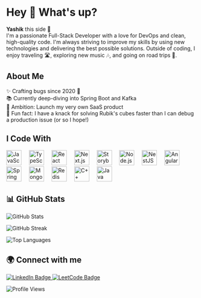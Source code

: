 <h1 align="left">Hey 👋 What's up?</h1>
<p align="left"><b>Yashik</b> this side 🚀 <br/>I'm a passionate Full-Stack Developer with a love for DevOps and clean, high-quality code. I'm always striving to improve my skills by using new technologies and delivering the best possible solutions. Outside of coding, I enjoy traveling 🛣️, exploring new music 🎶, and going on road trips 🚗.</p>
<h2 align="left">About Me</h2>
<p align="left">✨ Crafting bugs since 2020 🐛<br>📚 Currently deep-diving into Spring Boot and Kafka<br>🚀 Ambition: Launch my very own SaaS product<br>🎲 Fun fact: I have a knack for solving Rubik's cubes faster than I can debug a production issue (or so I hope!)</p>
<h2 align="left">I Code With</h2> <div align="left"> <img src="https://cdn.jsdelivr.net/gh/devicons/devicon/icons/javascript/javascript-original.svg" height="40" alt="JavaScript logo" /> <img width="12" /> <img src="https://cdn.jsdelivr.net/gh/devicons/devicon/icons/typescript/typescript-original.svg" height="40" alt="TypeScript logo" /> <img width="12" /> <img src="https://cdn.jsdelivr.net/gh/devicons/devicon/icons/react/react-original.svg" height="40" alt="React logo" /> <img width="12" /> <img src="https://cdn.jsdelivr.net/gh/devicons/devicon/icons/nextjs/nextjs-original.svg" height="40" alt="Next.js logo" /> <img width="12" /> <img src="https://cdn.jsdelivr.net/gh/devicons/devicon/icons/storybook/storybook-original.svg" height="40" alt="Storybook logo" /> <img width="12" /> <img src="https://cdn.jsdelivr.net/gh/devicons/devicon/icons/nodejs/nodejs-original.svg" height="40" alt="Node.js logo" /> <img width="12" /> <img src="https://cdn.jsdelivr.net/gh/devicons/devicon/icons/nestjs/nestjs-original.svg" height="40" alt="NestJS logo" /> <img width="12" /> <img src="https://cdn.jsdelivr.net/gh/devicons/devicon/icons/angularjs/angularjs-original.svg" height="40" alt="Angular logo" /> <img width="12" /> <img src="https://cdn.jsdelivr.net/gh/devicons/devicon/icons/spring/spring-original.svg" height="40" alt="Spring Boot logo" /> <img width="12" /> <img src="https://cdn.jsdelivr.net/gh/devicons/devicon/icons/mongodb/mongodb-original.svg" height="40" alt="MongoDB logo" /> <img width="12" /> <img src="https://cdn.jsdelivr.net/gh/devicons/devicon/icons/redis/redis-original.svg" height="40" alt="Redis logo" /> <img width="12" /> <img src="https://cdn.jsdelivr.net/gh/devicons/devicon/icons/cplusplus/cplusplus-original.svg" height="40" alt="C++ logo" /> <img width="12" /> <img src="https://cdn.jsdelivr.net/gh/devicons/devicon/icons/java/java-original.svg" height="40" alt="Java logo" /> </div>
<h2 align="left">📊 GitHub Stats</h2> <p align="left"> <img src="https://github-readme-stats.vercel.app/api?username=Yashik07&show_icons=true&theme=tokyonight" alt="GitHub Stats" /> </p> <p align="left"> <img src="https://github-readme-streak-stats.herokuapp.com/?user=Yashik07&theme=tokyonight" alt="GitHub Streak" /> </p> <p align="left"> <img src="https://github-readme-stats.vercel.app/api/top-langs/?username=Yashik07&layout=compact&theme=tokyonight" alt="Top Languages" /> </p>
<h2 align="left">🌍 Connect with me</h2> <p align="left"> <a href="https://linkedin.com/in/yashik-ahuja/" target="_blank"> <img src="https://img.shields.io/badge/LinkedIn-0077B5?style=for-the-badge&logo=linkedin&logoColor=white" alt="LinkedIn Badge" /> </a> <a href="https://leetcode.com/u/Yashik07/" target="_blank"> <img src="https://img.shields.io/badge/LeetCode-FFA116?style=for-the-badge&logo=leetcode&logoColor=white" alt="LeetCode Badge" /> </a> </p>
<!-- <h2 align="left">💻 Current Projects</h2>
🌟 Project 1: Building a SaaS product to improve workplace productivity<br>
💼 Project 2: Collaborating on an open-source project using Spring Boot and Kafka
<h2 align="left">🛠️ Tools & Technologies</h2>
💻 Frontend: React, Angular, TypeScript, JavaScript, HTML5, CSS3
⚙️ Backend: Node.js, Express.js, Spring Boot, Django
🗄️ Databases: MongoDB, MySQL, PostgreSQL, Redis
📊 DevOps: Docker, Kubernetes, Jenkins
🔧 IDEs: VS Code, IntelliJ IDEA, WebStorm
☁️ Cloud: AWS, Azure, GCP -->
<p align="left"> <img src="https://komarev.com/ghpvc/?username=Yashik07&color=blueviolet" alt="Profile Views" /> </p>
